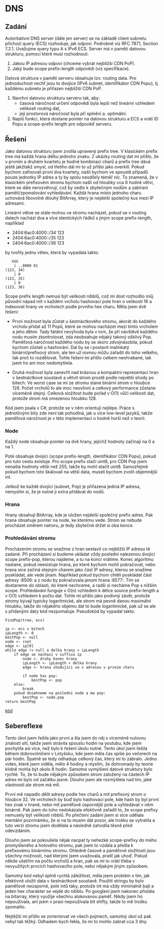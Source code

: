 # DNS

## Zadání

Autoritativní DNS server (dále jen server) se na základě client subnetu příchozí query (ECS) rozhoduje, jak odpoví. Podrobně viz RFC 7871, Section 7.2.1.
Uvažujme query typu A s IPv6 ECS. Server má v paměti datovou strukturu, pomocí které musí rozhodnout:
1. Jakou IP adresou odpoví (chceme vybrat nejbližší CDN PoP).
2. Jaký bude scope prefix-length odpovědi (viz specifikace).
   
Datová struktura v paměti serveru obsahuje tzv. routing data. Pro jednoduchost nechť jsou to dvojice (IPv6 subnet, identifikátor CDN Popu), tj. každému subnetu je přiřazen nejbližší CDN PoP.
1. Navrhni datovou strukturu serveru tak, aby:
    * časová náročnost určení odpovědi byla lepší než lineární vzhledem velikosti routing dat,
    * její prostorová náročnost byla při splnění a. optimální.
2. Napiš funkci, která dostane pointer na datovou strukturu a ECS a vrátí ID Popu a scope-prefix length pro odpověď serveru.

## Řešení

Jako datovou strukturu jsem zvolila upravený prefix tree. V klasickém prefix tree má každá hrana délku jednoho znaku. Z ukázky routing dat mi přišlo, že v prvním a druhém kvartetu je hodně kombinací charů a prefix tree dává ještě jakžtakž smysl, od třetího dál mi to už přišlo jako overkill. Pokud bychom zafixovali první dva kvartety, našli bychom ve spoustě případů pouze jednotky IP adres a ty by spolu nesdílely téměř nic. To znamená, že v klasickém prefixovém stromu bychom našli od hloubky cca 8 hodně větví, které se dále nerozvětvují, což by vedlo k zbytečným nodům a zabíraní paměti/zpomalování vyhledávání. Každá hrana místo jednoho charu uchovává libovolně dlouhý BitArray, který je nejdelší společný kus mezi IP adresami.

Lineární větve se stále mohou ve stromu nacházet, pokud se v routing datech nachází dva a více identických řádků s jiným scope prefix-length, například 

* 2404:6ac0:4000::/34 123
* 2404:6ac0:4000::/35 123
* 2404:6ac0:4000::/36 123

by tvořily jednu větev, která by vypadala takto:

	   XXX
		| ..0000 01
	(123, 34)
		| 0
	(123, 35)
		| 0
	(123, 36)

Scope prefix length nemusí být velikosti nibblů, což mi dost rozhodilo můj původní nápad mít v každém vrcholu hashovací pole hran o velikosti 16 a indexovat hrany ve vrcholech podle prvního hex charu. Měla jsem dvě řešení:

* První možnost byla zůstat u šestnáctkového stromu, akorát do každého vrcholu přidat až 11 Popů, které se mohou nacházet mezi tímto vrcholem a jeho dětmi. Tady fatální nevýhoda byla v tom, že při návštěvě každého nodu musím zkontrolovat, zda neobsahuje nějaký takový ošklivý Pop. Paměťová náročnost každého nodu by se skoro zdvojnásobila, pokud bychom zůstali u hashování. Dal by se i postavit malinkatý binární/prefixový strom, ale ten už rovnou můžu zařadit do toho velkého, tak proč to rozdělovat. Tohle řešení mi přišlo celkem neohrabané, tak jsem ho ani moc nedomýšlela.

* Druhá možnost byla zanevřít nad krásnou a kompaktní reprezentací hran v šestnáctkové soustavě a větvit strom prostě podle největší shody po bitech. Ve worst case se mi ze stromu stane binární strom o hloubce 128. Počet vrcholů to ale moc neovlivní a celkový performance zůstane víceméně stejný. Celková složitost bude pořád v O(1) vůči velikosti dat, protože strom má omezenou hloubku 128.

Kód jsem psala v C#, protože se v něm orientuji nejlépe. Práce s jednotlivými bity zde není tak pohodlná, jak u více low-level jazyků, takže paměťová náročnost je v této implementaci o hodně horší než v teorii.

### Node

Každý node obsahuje pointer na dvě hrany, jejichž hodnoty začínají na 0 a na 1.

Poté obsahuje dvojici (scope prefix-length, identifikátor CDN Popu), pokud pro tuto cestu existuje. Pro scope prefix stačí uint8, pro CDN Pop jsem nenašla hodnoty větší než 255, takže by mohl stačit uint8. Samozřejmě pokud bychom toto škálovali na větší data, museli bychom zvolit objemnější int.

Jelikož ke každé dvojici (subnet, Pop) je přiřazena jediná IP adresa, nemyslím si, že je nutné ji extra přidávat do nodů. 

### Hrana

Hrany obsahují BitArray, kde je uložen nejdelší společný prefix adres.  Pak hrana obsahuje pointer na node, ke kterému vede. Strom se nebude procházet směrem nahoru, je tedy zbytečné držet si oba konce.

### Prohledávání stromu

Procházením stromu se snažíme z hran sestavit co nejbližší IP adresu té zadané. Při procházení si budeme ukládat vždy poslední nalezenou dvojici scope prefix-pop, kterou najdeme, a tu na konci vrátíme. Konec algoritmu nastane, pokud neexistuje hrana, po které bychom mohli pokračovat, nebo hrana sice začíná stejným charem jako část IP adresy, kterou se snažíme poskládat, ale vede jinam. Například pokud bychom chtěli poskládat část adresy :8506: a z nodu by pokračovala jenom hrana :8577:. Tím se dostaneme do oblasti, do které nechceme, a radši si necháme Pop s nižším scope. Prohledávání funguje v O(n) vzhledem k délce source prefix-length a v O(1) vzhledem k počtu dat. Tohle mi přišlo jako podivný závěr, protože stromy bývají typicky logaritmické, ale strom má pevně danou maximální hloubku, takže do nějakého objemu dat to bude logaritmické, pak už se ale s přidanými daty kód nezpomaluje. Pseudokód by vypadal takto:

	FindPop(tree, ecs)

	ip <- ecs v bitech
	ipLength <- 0	
	bestPop <- null
	node <- root
	edge <- ip[0]
	while edge != null a delka hrany > ipLength
		if edge se nachazi v suffixu ip
			node <- druhy konec hrany
			ipLength <- ipLength + delka hrany
			edge <- hrana shodujici se s adresou v prvnim charu

			if node has pop:
				bestPop <- pop
		else:
			break
		pokud dosahneme na posledni node a ma pop:
			bestPop <- node.pop
	return bestPop

[kód](DNS.cs)


## Sebereflexe

Tento úkol jsem řešila jako první a šla jsem do něj s víceméně nulovou znalostí sítí, takže jsem strávila spoustu hodin na youtubu, kde jsem pochytila asi více, než bylo k řešení úkolu nutné. Tento úkol jsem řešila během dobrovolničení v Lotyšsku, kde jsem měla čas spíše po večerech na pár hodin. Špatně se tedy odhaduje celkový čas, který mi to zabralo. Jedno video, které jsem viděla, mělo 4 hodiny a myslím, že dohromady by teorie klidně mohla být okolo 8 hodin. Samotné vymýšlení datové struktury bylo rychlé. To, že to bude nějakým způsobem strom založený na částech IP adres mi bylo od začátku jasné. Dlouho jsem ale rozmýšlela nad tím, jaké vlastnosti ale strom má mít.

První mě napadlo dělit adresy podle hex charů a mít prefixový strom o hloubce 32. Ve vrcholech by buď bylo hashovací pole, kde hash by byl první hex znak v hraně, nebo mít paměťově úspornější pole a vyhledávat v něm binárně. Pak jsem do toho nedokázala efektivně zařadit to, že scope prefixy nemusely být velikosti nibblů. Po přečtení zadání jsem si sice udělala mentální poznmámku, že si na to musím dát pozor, ale trošku se vytratila a tuto verzi stromu jsem dodělala a následně zahodila těsně před odevzdáním.

Dlouho jsem se pokoušela nějak nacpat ty nehezké scope-prefixy do mého promyšleného a hotového stromu, pak jsem to vzdala a přešla k prefixovému binárnímu stromu. Ohledně časové a paměťové složitosti jsou všechny možnosti, nad kterými jsem uvažovala, prašť jak uhoď. Pokud někde ušetřím na počtu vrcholů a hran, pak se mi to vrátí třeba v nevyužitých prvcích hashovacího pole, nebo nějakým jiným způsobem.

Samotný kód nebyl úplně rychlá záležitost, měla jsem problém s tím, jak efektivně uložit data v šestnáctkové soustavě. Použití stringu by bylo paměťově neúsporné, pole intů taky, protože int má vždy minimálně bajt a jeden hex charakter se vejde do nibblu. Po googlení jsem nakonec přistála na bitarray, který využije všechnu alokovanou paměť. Nikdy jsem ho nepoužívala, ani jsem v praxi nepoužívala bit shifty, takže to mě trošku zpomalilo.

Nejtěžší mi přišlo se zorientovat ve všech pojmech, samotný úkol už pak nebyl tak těžký. Odhadem bych řekla, že mi to mohlo zabrat cca 3 dny.